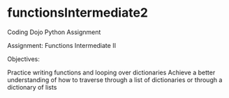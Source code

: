 # functionsIntermediate2
Coding Dojo Python Assignment

Assignment: Functions Intermediate II

Objectives:

Practice writing functions and looping over dictionaries
Achieve a better understanding of how to traverse through a list of dictionaries or through a dictionary of lists